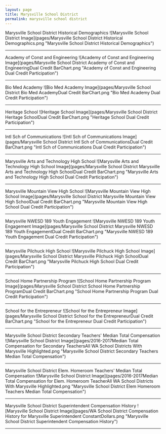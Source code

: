 ```yaml
---
layout: page
title: Marysville School District
permalink: marysville school district
---
```



Marysville School District Historical Demographics
![Marysville School District Image](pages/Marysville School District Historical Demographics.png "Marysville School District Historical Demographics")

___

Academy of Const and Engineering
![Academy of Const and Engineering Image](pages/Marysville School District Academy of Const and EngineeringDual Credit BarChart.png "Academy of Const and Engineering Dual Credit Participation")

___

Bio Med Academy
![Bio Med Academy Image](pages/Marysville School District Bio Med AcademyDual Credit BarChart.png "Bio Med Academy Dual Credit Participation")

___

Heritage School
![Heritage School Image](pages/Marysville School District Heritage SchoolDual Credit BarChart.png "Heritage School Dual Credit Participation")

___

Intl Sch of Communications
![Intl Sch of Communications Image](pages/Marysville School District Intl Sch of CommunicationsDual Credit BarChart.png "Intl Sch of Communications Dual Credit Participation")

___

Marysville Arts and Technology High School
![Marysville Arts and Technology High School Image](pages/Marysville School District Marysville Arts and Technology High SchoolDual Credit BarChart.png "Marysville Arts and Technology High School Dual Credit Participation")

___

Marysville Mountain View High School
![Marysville Mountain View High School Image](pages/Marysville School District Marysville Mountain View High SchoolDual Credit BarChart.png "Marysville Mountain View High School Dual Credit Participation")

___

Marysville NWESD 189 Youth Engagement
![Marysville NWESD 189 Youth Engagement Image](pages/Marysville School District Marysville NWESD 189 Youth EngagementDual Credit BarChart.png "Marysville NWESD 189 Youth Engagement Dual Credit Participation")

___

Marysville Pilchuck High School
![Marysville Pilchuck High School Image](pages/Marysville School District Marysville Pilchuck High SchoolDual Credit BarChart.png "Marysville Pilchuck High School Dual Credit Participation")

___

School Home Partnership Program
![School Home Partnership Program Image](pages/Marysville School District School Home Partnership ProgramDual Credit BarChart.png "School Home Partnership Program Dual Credit Participation")

___

School for the Entrepreneur
![School for the Entrepreneur Image](pages/Marysville School District School for the EntrepreneurDual Credit BarChart.png "School for the Entrepreneur Dual Credit Participation")

___

Marysville School District Secondary Teachers' Median Total Compensation
![Marysville School District Image](pages/2016-2017Median Total Compensation for Secondary TeachersAll WA School Districts With Marysville Highlighted.png "Marysville School District Secondary Teachers Median Total Compensation")

___

Marysville School District Elem. Homeroom Teachers' Median Total Compensation
![Marysville School District Image](pages/2016-2017Median Total Compensation for Elem. Homeroom TeacherAll WA School Districts With Marysville Highlighted.png "Marysville School District Elem Homeroom Teachers Median Total Compensation")

___

Marysville School District Superintendent Compensation History
![Marysville School District Image](pages/WA School District Compensation History for Marysville Superintendent ConstantDollars.png "Marysville School District Superintendent Compensation History")

___

